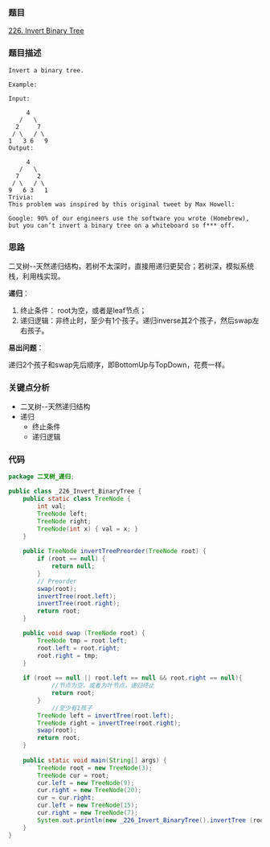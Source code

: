 ### 题目
[226. Invert Binary Tree](https://leetcode.com/problems/invert-binary-tree/)
### 题目描述
```
Invert a binary tree.

Example:

Input:

     4
   /   \
  2     7
 / \   / \
1   3 6   9
Output:

     4
   /   \
  7     2
 / \   / \
9   6 3   1
Trivia:
This problem was inspired by this original tweet by Max Howell:

Google: 90% of our engineers use the software you wrote (Homebrew), but you can’t invert a binary tree on a whiteboard so f*** off.
```
### 思路
二叉树--天然递归结构，若树不太深时，直接用递归更契合；若树深，模拟系统栈，利用栈实现。

**递归**：

1. 终止条件：	root为空，或者是leaf节点；
2. 递归逻辑：非终止时，至少有1个孩子。递归inverse其2个孩子，然后swap左右孩子。

**易出问题**：

递归2个孩子和swap先后顺序，即BottomUp与TopDown，花费一样。
### 关键点分析
* 二叉树--天然递归结构
* 递归
	* 终止条件
	* 递归逻辑

### 代码
```java
package 二叉树_递归;

public class _226_Invert_BinaryTree {
    public static class TreeNode {
        int val;
        TreeNode left;
        TreeNode right;
        TreeNode(int x) { val = x; }
    }
    
    public TreeNode invertTreePreorder(TreeNode root) {
        if (root == null) {
            return null;
        }
        // Preorder
        swap(root);
        invertTree(root.left);
        invertTree(root.right);
        return root;
    }

    public void swap (TreeNode root) {
        TreeNode tmp = root.left;
        root.left = root.right;
        root.right = tmp;
    }
    
    if (root == null || root.left == null && root.right == null){
            //节点为空，或者为叶节点，递归终止
            return root;
        }
            //至少有1孩子
        TreeNode left = invertTree(root.left);
        TreeNode right = invertTree(root.right);
        swap(root);
        return root;
    }
    
    public static void main(String[] args) {
        TreeNode root = new TreeNode(3);
        TreeNode cur = root;
        cur.left = new TreeNode(9);
        cur.right = new TreeNode(20);
        cur = cur.right;
        cur.left = new TreeNode(15);
        cur.right = new TreeNode(7);
        System.out.println(new _226_Invert_BinaryTree().invertTree (root));
    }
}
```
